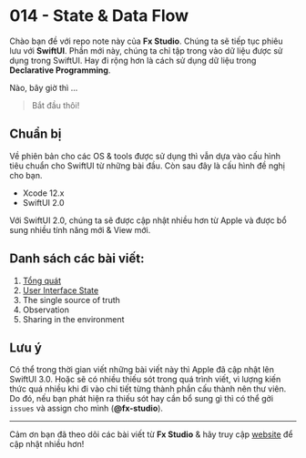 # 014 - State & Data Flow

Chào bạn đề với repo note này của **Fx Studio**. Chúng ta sẽ tiếp tục phiêu lưu với **SwiftUI**. Phần mới này, chúng ta chỉ tập trong vào dữ liệu được sử dụng trong SwiftUI. Hay đi rộng hơn là cách sử dụng dữ liệu trong **Declarative Programming**.

Nào, bây giờ thì ...

> Bắt đầu thôi!

## Chuẩn bị

Về phiên bản cho các OS & tools được sử dụng thì vẫn dựa vào cấu hình tiêu chuẩn cho SwiftUI từ những bài đầu. Còn sau đây là cấu hình đề nghị cho bạn.

- Xcode 12.x
- SwiftUI 2.0

Với SwiftUI 2.0, chúng ta sẽ được cập nhật nhiều hơn từ Apple và được bổ sung nhiều tính năng mới & View mới.

## Danh sách các bài viết:

1. [Tổng quát](./01_OverView.md)
2. [User Interface State](./02_UserInterfaceState.md)
3. The single source of truth
4. Observation
5. Sharing in the environment

## Lưu ý

Có thể trong thời gian viết những bài viết này thì Apple đã cập nhật lên SwiftUI 3.0. Hoặc sẽ có nhiều thiếu sót trong quá trình viết, vì lượng kiến thức quá nhiều khi đi vào chi tiết từng thành phần cấu thành nên thư viên. Do đó, nếu bạn phát hiện ra thiếu sót hay cần bổ sung gì thì có thể gởi `issues` và assign cho mình (**@fx-studio**).

---

Cảm ơn bạn đã theo dõi các bài viết từ **Fx Studio** & hãy truy cập [website](https://fxstudio.dev/) để cập nhật nhiều hơn!
